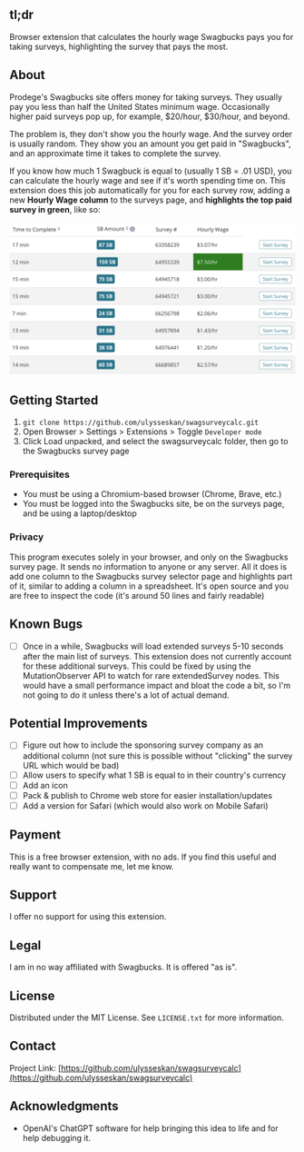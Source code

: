<!-- ABOUT THE PROJECT -->
## tl;dr
Browser extension that calculates the hourly wage Swagbucks pays you for taking surveys,
highlighting the survey that pays the most.

## About

Prodege's Swagbucks site offers money for taking surveys.  They usually pay you less than half the United States
minimum wage.  Occasionally higher paid surveys pop up, for example, $20/hour,
$30/hour, and beyond.

The problem is, they don't show you the hourly wage.  And the survey order is usually random.  They
show you an amount you get paid in "Swagbucks", and an approximate time it takes to complete the
survey.

If you know how much 1 Swagbuck is equal to (usually 1 SB = .01 USD), you can calculate the hourly
wage and see if it's worth spending time on.  This extension does this job automatically for you for each
survey row, adding a new **Hourly Wage column** to the surveys page, and **highlights the top paid survey
in green**, like so:

<img src="https://github.com/ulysseskan/swagsurveycalc/blob/main/swagsurvey-extension-screenshot.png">

<!-- GETTING STARTED -->
## Getting Started

1. ```git clone https://github.com/ulysseskan/swagsurveycalc.git```
2. Open Browser > Settings > Extensions > Toggle `Developer mode`
3. Click Load unpacked, and select the swagsurveycalc folder, then go to the Swagbucks survey page

### Prerequisites

* You must be using a Chromium-based browser (Chrome, Brave, etc.)
* You must be logged into the Swagbucks site, be on the surveys page, and be using a laptop/desktop

### Privacy

This program executes solely in your browser, and only on the Swagbucks survey page.  It sends no
information to anyone or any server.  All it does is add one column to the Swagbucks survey selector
page and highlights part of it, similar to adding a column in a spreadsheet.  It's open source and
you are free to inspect the code (it's around 50 lines and fairly readable)

## Known Bugs

- [ ] Once in a while, Swagbucks will load extended surveys 5-10 seconds after the main list of
surveys.  This extension does not currently account for these additional surveys.  This could
be fixed by using the MutationObserver API to watch for rare extendedSurvey nodes.  This would
have a small performance impact and bloat the code a bit, so I'm not going to do it unless
there's a lot of actual demand.

## Potential Improvements

- [ ] Figure out how to include the sponsoring survey company as an additional column (not sure this
  is possible without "clicking" the survey URL which would be bad)
- [ ] Allow users to specify what 1 SB is equal to in their country's currency
- [ ] Add an icon
- [ ] Pack & publish to Chrome web store for easier installation/updates
- [ ] Add a version for Safari (which would also work on Mobile Safari)

## Payment

This is a free browser extension, with no ads.  If you find this useful and really want to
compensate me, let me know.

## Support

I offer no support for using this extension.

## Legal

I am in no way affiliated with Swagbucks.  It is offered "as is".

## License

Distributed under the MIT License. See `LICENSE.txt` for more information.

## Contact

Project Link: [https://github.com/ulysseskan/swagsurveycalc](https://github.com/ulysseskan/swagsurveycalc)

## Acknowledgments

* OpenAI's ChatGPT software for help bringing this idea to life and for help debugging it.

